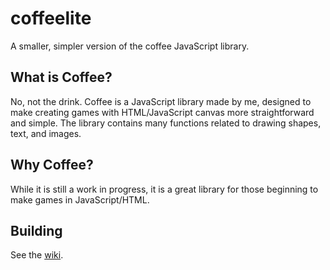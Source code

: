 # coffeelite
A smaller, simpler version of the coffee JavaScript library.

## What is Coffee?
No, not the drink.
Coffee is a JavaScript library made by me, designed to make creating games with HTML/JavaScript canvas more straightforward and simple. The library contains many functions related to drawing shapes, text, and images.

## Why Coffee?
While it is still a work in progress, it is a great library for those beginning to make games in JavaScript/HTML.

## Building
See the [wiki](https://github.com/CoffeeLib/coffeelite/wiki/).